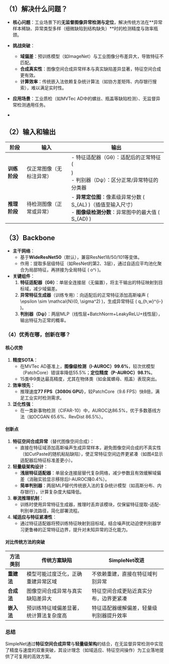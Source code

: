 
## **（1）解决什么问题？**
- **核心问题**：工业场景下的**无监督图像异常检测与定位**，解决传统方法在**异常样本稀缺、异常类型多样（细微缺陷到结构缺失）**时的检测精度与效率瓶颈。

- **挑战突破**：
  - **域偏差**：预训练模型（如ImageNet）与工业图像分布差异大，导致特征不匹配。
  - **合成真实性**：图像空间合成异常样本与真实缺陷差异显著，特征空间合成更有效。
  - **计算效率**：传统嵌入法依赖复杂统计算法（如协方差矩阵、内存银行搜索），难以满足实时性。
  
- **应用场景**：工业质检（如MVTec AD中的螺丝、瓶盖等缺陷检测）、无监督异常检测通用任务。

- 

  

## **（2）输入和输出**
| **阶段**     | **输入**                 | **输出**                                                     |
| ------------ | ------------------------ | ------------------------------------------------------------ |
| **训练阶段** | 仅正常图像（无标注异常） | - 特征适配器（Gθ）：适配后的正常特征 ( $$ $$)                     <br> - 判别器（Dψ）：区分正常/异常特征的分类器 |
| **推理阶段** | 待检测图像（正常或异常） | - **异常定位图**：像素级异常分数 \( S_{AL} \)（插值至输入尺寸）          <br> - **图像级检测分数**：异常图中的最大值 \( S_{AD} \) |


## **（3）Backbone**
- **主干网络**：  
  - 基于**WideResNet50**（默认），兼容ResNet18/50/101等变体。  
  - 作用：提取多层级特征（如ResNet的第2、3层），通过自适应平均池化聚合为局部特征，再拼接为全局特征 \( o^i \)。
- **关键组件**：  
  1. **特征适配器（Gθ）**：单层全连接层（无偏置），将主干输出的特征映射到目标域，减少域偏差。  
  2. **异常特征生成器**（训练专用）：向适配后的正常特征添加高斯噪声 \( \epsilon \sim \mathcal{N}(0, \sigma^2) \)，生成异常特征 \( q_{h,w}^{i-} \)。  
  3. **判别器（Dψ）**：两层MLP（线性层+BatchNorm+LeakyReLU+线性层），输出特征为正常的概率。


### **（4）优秀在哪，创新在哪？**
#### **核心优势**  
1. **精度SOTA**：  
   - 在MVTec AD基准上，**图像级检测（I-AUROC）99.6%**，较次优模型（PatchCore）错误率降低55.5%；**定位精度（P-AUROC）98.1%**。  
   - 15类中9类达最高精度，尤其在物体类（如金属螺母、瓶盖）表现突出。  
2. **效率领先**：  
   - 推理速度**77 FPS（3080ti GPU）**，较PatchCore（9.6 FPS）快8倍，满足工业实时检测需求。  
3. **泛化性强**：  
   - 在一类新事物检测（CIFAR-10）中，AUROC达86.5%，优于多数基线方法（如OCGAN 65.6%、RevDist 86.5%）。  

#### **创新点**  
1. **特征空间合成异常**（替代图像空间合成）：  
   - 直接在特征域添加高斯噪声生成异常样本，避免图像空间合成的不真实性（如CutPaste的随机粘贴缺陷），使正常特征空间边界更紧凑（如图4显示适配器后特征标准差更小）。  
2. **轻量级架构设计**：  
   - **浅层特征适配器**：单层全连接层替代复杂网络，减少参数且有效缓解域偏差（消融实验显示移除后I-AUROC降0.4%）。  
   - **简单判别器**：两层MLP替代传统嵌入法的复杂统计模型（如高斯分布、内存银行），计算复杂度大幅降低。  
3. **单流推理机制**：  
   - 训练时使用异常特征生成器，推理时丢弃该模块，仅保留特征提取-适配-判别单流路径，简化部署流程。  
4. **域适应与特征紧凑性**：  
   - 通过特征适配器将预训练特征映射到目标域，结合噪声扰动迫使判别器学习更鲁棒的正常特征边界，提升对未知异常的泛化能力。  

#### **对比传统方法的突破**  
| **方法类别**   | **传统方案缺陷**                              | **SimpleNet改进**                              |
|----------------|---------------------------------------------|-----------------------------------------------|
| **重建法**     | 模型可能过度泛化，正确重建异常区域            | 不依赖重建，直接在特征域判别异常                |
| **合成法**     | 图像空间合成异常与真实缺陷差异大              | 特征空间合成更贴近真实分布，边界更紧凑          |
| **嵌入法**     | 预训练特征域偏差显著，统计算法复杂度高        | 特征适配器缓解偏差，轻量级判别器提升效率        |


### **总结**  
SimpleNet通过**特征空间合成异常**与**轻量级架构**的结合，在无监督异常检测中实现了精度与速度的双重突破，其设计理念（如域适应、特征空间操作）为工业落地提供了可复用的高效方案。